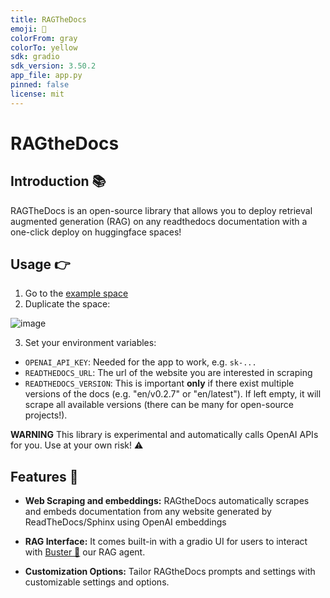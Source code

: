 ```yaml
---
title: RAGTheDocs
emoji: 👀
colorFrom: gray
colorTo: yellow
sdk: gradio
sdk_version: 3.50.2
app_file: app.py
pinned: false
license: mit
---
```


# RAGtheDocs

## Introduction 📚

RAGTheDocs is an open-source library that allows you to deploy retrieval augmented generation (RAG) on any readthedocs documentation with a one-click deploy on huggingface spaces!

## Usage 👉

1) Go to the [example space](https://huggingface.co/spaces/jerpint/RAGTheDocs)
2) Duplicate the space:

![image](https://github.com/jerpint/buster/assets/18450628/0c89038c-c3af-4c1f-9d3b-9b4d83db4910)

3) Set your environment variables:
* `OPENAI_API_KEY`: Needed for the app to work, e.g. `sk-...`
* `READTHEDOCS_URL`: The url of the website you are interested in scraping
* `READTHEDOCS_VERSION`: This is important **only** if there exist multiple versions of the docs (e.g. "en/v0.2.7" or "en/latest"). If left empty, it will scrape all available versions (there can be many for open-source projects!).

**WARNING** This library is experimental and automatically calls OpenAI APIs for you. Use at your own risk! ⚠️


## Features 🚀

- **Web Scraping and embeddings:** RAGtheDocs automatically scrapes and embeds documentation from any website generated by ReadTheDocs/Sphinx using OpenAI embeddings

- **RAG Interface:** It comes built-in with a gradio UI for users to interact with [Buster 🤖](https://github.com/jerpint/buste) our RAG agent.

- **Customization Options:** Tailor RAGtheDocs prompts and settings with customizable settings and options.

